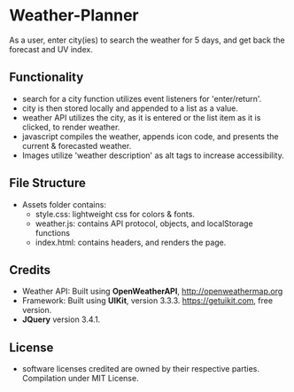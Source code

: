 # Weather-Planner

As a user, enter city(ies) to search the weather for 5 days, and get back the forecast and UV index.

## Functionality

- search for a city function utilizes event listeners for 'enter/return'.
- city is then stored locally and appended to a list as a value.
- weather API utilizes the city, as it is entered or the list item as it is clicked, to render weather.
- javascript compiles the weather, appends icon code, and presents the current & forecasted weather.
- Images utilize 'weather description' as alt tags to increase accessibility.

## File Structure

- Assets folder contains:
    - style.css: lightweight css for colors & fonts.
    - weather.js: contains API protocol, objects, and localStorage functions
    - index.html: contains headers, and renders the page.


## Credits

- Weather API: Built using __OpenWeatherAPI__, http://openweathermap.org
- Framework: Built using __UIKit__, version 3.3.3. https://getuikit.com, free version.
- __JQuery__ version 3.4.1.

## License

- software licenses credited are owned by their respective parties.  Compilation under MIT License.
